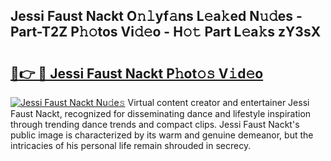 ## Jessi Faust Nackt O𝚗𝚕yf𝚊ns L𝚎a𝚔ed N𝚞𝚍es - Part-T2Z P𝚑𝚘tos Vi𝚍𝚎o - H𝚘𝚝 Part L𝚎a𝚔s zY3sX

# <h2><a href="http://kf2xwz.oniu.top/?m=Jessi+Faust+Nackt">🔗👉 🔴 Jessi Faust Nackt P𝚑ot𝚘𝚜 V𝚒d𝚎o</a></h2>

[![Jessi Faust Nackt Nu𝚍e𝚜](https://i.imgur.com/0qMVB7G.gif)](http://kf2xwz.oniu.top/?m=Jessi+Faust+Nackt)
Virtual content creator and entertainer Jessi Faust Nackt, recognized for disseminating dance and lifestyle inspiration through trending dance trends and compact clips. Jessi Faust Nackt's public image is characterized by its warm and genuine demeanor, but the intricacies of his personal life remain shrouded in secrecy.  

